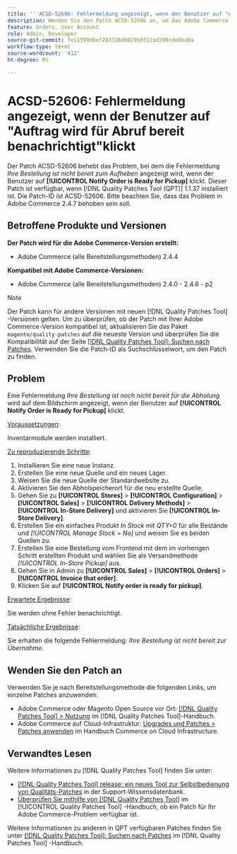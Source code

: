 ```yaml
---
title: '''ACSD-52606: Fehlermeldung angezeigt, wenn der Benutzer auf "Auftrag für Abruf benachrichtigen"klickt'
description: Wenden Sie den Patch ACSD-52606 an, um das Adobe Commerce-Problem zu beheben, bei dem eine Fehlermeldung angezeigt wird, wenn der Benutzer auf **[!UICONTROL Notify Order is Ready for Pickup]** klickt.
feature: Orders, User Account
role: Admin, Developer
source-git-commit: fe11599dbef283326db029b0312ad290cde0ba0a
workflow-type: tm+mt
source-wordcount: '412'
ht-degree: 0%

---
```


# ACSD-52606: Fehlermeldung angezeigt, wenn der Benutzer auf &quot;Auftrag wird für Abruf bereit benachrichtigt&quot;klickt

Der Patch ACSD-52606 behebt das Problem, bei dem die Fehlermeldung *Ihre Bestellung ist nicht bereit zum Aufheben* angezeigt wird, wenn der Benutzer auf **[!UICONTROL Notify Order is Ready for Pickup]** klickt. Dieser Patch ist verfügbar, wenn [!DNL Quality Patches Tool (QPT)] 1.1.37 installiert ist. Die Patch-ID ist ACSD-52606. Bitte beachten Sie, dass das Problem in Adobe Commerce 2.4.7 behoben sein soll.

## Betroffene Produkte und Versionen

**Der Patch wird für die Adobe Commerce-Version erstellt:**

* Adobe Commerce (alle Bereitstellungsmethoden) 2.4.4

**Kompatibel mit Adobe Commerce-Versionen:**

* Adobe Commerce (alle Bereitstellungsmethoden) 2.4.0 - 2.4.6 - p2

>[!NOTE]
>
>Der Patch kann für andere Versionen mit neuen [!DNL Quality Patches Tool] -Versionen gelten. Um zu überprüfen, ob der Patch mit Ihrer Adobe Commerce-Version kompatibel ist, aktualisieren Sie das Paket `magento/quality-patches` auf die neueste Version und überprüfen Sie die Kompatibilität auf der Seite [[!DNL Quality Patches Tool]: Suchen nach Patches](https://experienceleague.adobe.com/tools/commerce-quality-patches/index.html). Verwenden Sie die Patch-ID als Suchschlüsselwort, um den Patch zu finden.

## Problem

Eine Fehlermeldung *Ihre Bestellung ist noch nicht bereit für die Abholung* wird auf dem Bildschirm angezeigt, wenn der Benutzer auf **[!UICONTROL Notify Order is Ready for Pickup]** klickt.

<u>Voraussetzungen</u>:

Inventarmodule werden installiert.

<u>Zu reproduzierende Schritte</u>:

1. Installieren Sie eine neue Instanz.
1. Erstellen Sie eine neue Quelle und ein neues Lager.
1. Weisen Sie die neue Quelle der Standardwebsite zu.
1. Aktivieren Sie den Abholspeicherort für die neu erstellte Quelle.
1. Gehen Sie zu **[!UICONTROL Stores]** > **[!UICONTROL Configuration]** > **[!UICONTROL Sales]** > **[!UICONTROL Delivery Methods]** > **[!UICONTROL In-Store Delivery]** und aktivieren Sie **[!UICONTROL In-Store Delivery]**.
1. Erstellen Sie ein einfaches Produkt *In Stock* mit *QTY=0* für alle Bestände und *[!UICONTROL Manage Stock = No]* und weisen Sie es beiden Quellen zu.
1. Erstellen Sie eine Bestellung vom Frontend mit dem im vorherigen Schritt erstellten Produkt und wählen Sie als Versandmethode *[!UICONTROL In-Store Pickup]* aus.
1. Gehen Sie in Admin zu **[!UICONTROL Sales]** > **[!UICONTROL Orders]** > **[!UICONTROL Invoice that order]**.
1. Klicken Sie auf **[!UICONTROL Notify order is ready for pickup]**.

<u>Erwartete Ergebnisse</u>:

Sie werden ohne Fehler benachrichtigt.

<u>Tatsächliche Ergebnisse</u>:

Sie erhalten die folgende Fehlermeldung: *Ihre Bestellung ist nicht bereit zur Übernahme*.

## Wenden Sie den Patch an

Verwenden Sie je nach Bereitstellungsmethode die folgenden Links, um einzelne Patches anzuwenden:

* Adobe Commerce oder Magento Open Source vor Ort: [[!DNL Quality Patches Tool] > Nutzung](/help/tools/quality-patches-tool/usage.md) im [!DNL Quality Patches Tool]-Handbuch.
* Adobe Commerce auf Cloud-Infrastruktur: [Upgrades und Patches > Patches anwenden](https://experienceleague.adobe.com/docs/commerce-cloud-service/user-guide/develop/upgrade/apply-patches.html) im Handbuch Commerce on Cloud Infrastructure.

## Verwandtes Lesen

Weitere Informationen zu [!DNL Quality Patches Tool] finden Sie unter:

* [[!DNL Quality Patches Tool] release: ein neues Tool zur Selbstbedienung von Qualitäts-Patches](https://experienceleague.adobe.com/en/docs/commerce-knowledge-base/kb/announcements/commerce-announcements/magento-quality-patches-released-new-tool-to-self-serve-quality-patches) in der Support-Wissensdatenbank.
* [Überprüfen Sie mithilfe von  [!DNL Quality Patches Tool]](/help/tools/quality-patches-tool/patches-available-in-qpt/check-patch-for-magento-issue-with-magento-quality-patches.md) im [!UICONTROL Quality Patches Tool] -Handbuch, ob ein Patch für Ihr Adobe Commerce-Problem verfügbar ist.


Weitere Informationen zu anderen in QPT verfügbaren Patches finden Sie unter [[!DNL Quality Patches Tool]: Suchen nach Patches](https://experienceleague.adobe.com/tools/commerce-quality-patches/index.html) im [!DNL Quality Patches Tool] -Handbuch.
